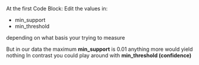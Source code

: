 At the first Code Block:
Edit the values in:
- min_support
- min_threshold

depending on what basis your trying to measure

But in our data the maximum **min_support** is 0.01 anything more would yield nothing
In contrast you could play around with **min_threshold (confidence)**
